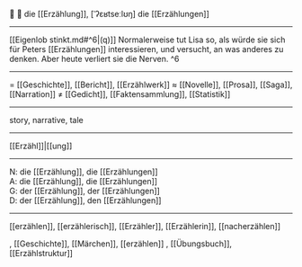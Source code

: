 🔴 📖 die [[Erzählung]], [ˈʔɛʁtseːlʊŋ]
die [[Erzählungen]]

---
[[Eigenlob stinkt.md#^6|(q)]] Normalerweise tut Lisa so, als würde sie sich für Peters [[Erzählungen]] interessieren, und versucht, an was anderes zu denken. Aber heute verliert sie die Nerven. ^6

---
= [[Geschichte]], [[Bericht]], [[Erzählwerk]]
≈ [[Novelle]], [[Prosa]], [[Saga]], [[Narration]]
≠ [[Gedicht]], [[Faktensammlung]], [[Statistik]]

---
story, narrative, tale

---
[[Erzähl]]|[[ung]]

---
N: die [[Erzählung]], die [[Erzählungen]]  
A: die [[Erzählung]], die [[Erzählungen]]  
G: der [[Erzählung]], der [[Erzählungen]]  
D: der [[Erzählung]], den [[Erzählungen]]  

---
[[erzählen]], [[erzählerisch]], [[Erzähler]], [[Erzählerin]], [[nacherzählen]]

, [[Geschichte]], [[Märchen]], [[erzählen]]
, [[Übungsbuch]], [[Erzählstruktur]]
